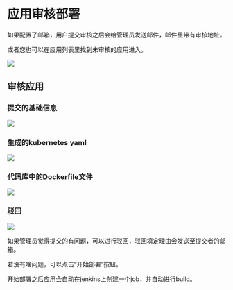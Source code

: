 # 应用审核部署

如果配置了邮箱，用户提交审核之后会给管理员发送邮件，邮件里带有审核地址。

或者您也可以在应用列表里找到未审核的应用进入。

![](http://source.qiniu.cnd.nsini.com/images/2019/08/84/6b/07/20190805-d669ab85aadf7f650870f40e6b58457a.jpeg?imageView2/2/w/1280/interlace/0/q/70)



## 审核应用

### 提交的基础信息

![](http://source.qiniu.cnd.nsini.com/images/2019/08/df/3d/ac/20190805-a39ede61339bc97aad7f94a73dedfb55.jpeg?imageView2/2/w/1280/interlace/0/q/70)



### 生成的kubernetes yaml

![](http://source.qiniu.cnd.nsini.com/images/2019/08/28/59/bb/20190805-171de63c4510be0eb1951d9b5982892b.jpeg?imageView2/2/w/1280/interlace/0/q/70)

### 代码库中的Dockerfile文件

![](http://source.qiniu.cnd.nsini.com/images/2019/08/5d/c5/4e/20190805-f5fb16b5dcf1edca41881bb4c5d5d678.jpeg?imageView2/2/w/1280/interlace/0/q/70)

### 驳回

![](http://source.qiniu.cnd.nsini.com/images/2019/08/17/f3/9b/20190805-3d408fd71cb3bfa194ceb362f3c177c7.jpeg?imageView2/2/w/1280/interlace/0/q/70)

如果管理员觉得提交的有问题，可以进行驳回，驳回填定理由会发送至提交者的邮箱。

若没有啥问题，可以点击“开始部署”按钮。

开始部署之后应用会自动在jenkins上创建一个job，并自动进行build。